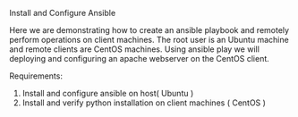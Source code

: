 Install and Configure Ansible 

Here we are demonstrating how to create an ansible playbook and remotely perform operations on client machines. The root user is an Ubuntu machine and remote clients are CentOS machines. Using ansible play we will deploying and configuring an apache webserver on the CentOS client.

Requirements:

1. Install and configure ansible on host( Ubuntu )
2. Install and verify python installation on client machines ( CentOS )
